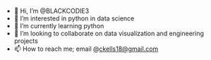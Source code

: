- 👋 Hi, I’m @BLACKCODIE3
- 👀 I’m interested in python in data science
- 🌱 I’m currently learning python
- 💞️ I’m looking to collaborate on data visualization and engineering projects
- 📫 How to reach me; email @ckells18@gmail.com

<!---
BLACKCODIE3/BLACKCODIE3 is a ✨ special ✨ repository because its `README.md` (this file) appears on your GitHub profile.
You can click the Preview link to take a look at your changes.
--->
